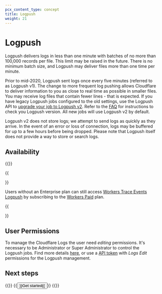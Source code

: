 ```yaml
---
pcx_content_type: concept
title: Logpush
weight: 21
---
```


# Logpush

Logpush delivers logs in less than one minute with batches of no more than 100,000 records per file. This limit may be raised in the future. There is no minimum batch size, and Logpush may deliver files more than one time per minute.

Prior to mid-2020, Logpush sent logs once every five minutes (referred to as Logpush v1). The change to more frequent log pushing allows Cloudflare to deliver information to you as close to real time as possible in smaller files. You may receive log files that contain fewer lines - that is expected. If you have legacy Logpush jobs configured to the old settings, use the Logpush API to [upgrade your job to Logpush v2](/logs/faq/logpush/#how-can-i-upgrade-my-logpush-job-from-v1-to-v2). Refer to the [FAQ](/logs/faq/logpush/#how-can-i-check-my-logpush-job-version) for instructions to check you Logpush version. All new jobs will use Logpush v2 by default.

Logpush v2 does not store logs; we attempt to send logs as quickly as they arrive. In the event of an error or loss of connection, logs may be buffered for up to a few hours before being dropped. Please note that Logpush itself does not provide a way to store or search logs. 

## Availability

{{<feature-table id="analytics.logpush">}}

{{<Aside type="note">}}

Users without an Enterprise plan can still access [Workers Trace Events Logpush](/workers/observability/logpush/) by subscribing to the [Workers Paid](/workers/platform/pricing/) plan.

{{</Aside>}}

## User Permissions

To manage the Cloudflare Logs the user need *editing*  permissions.
It's necessary to be Administrator or Super Administrator to control the Logpush jobs. Find more details [here](https://developers.cloudflare.com/fundamentals/setup/manage-members/roles/), or use a [API token](https://developers.cloudflare.com/fundamentals/api/reference/permissions/#account-permissions) with *Logs Edit* permissions for the Logpush management.



## Next steps

{{<button-group>}}
{{<button type="primary" href="/logs/get-started/">}}Get started{{</button>}}
{{</button-group>}}
